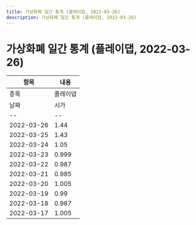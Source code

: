 ```yaml
---
title: 가상화폐 일간 통계 (플레이댑, 2022-03-26)
description: 가상화폐 일간 통계 (플레이댑, 2022-03-26)
---
```


가상화폐 일간 통계 (플레이댑, 2022-03-26)
===

|항목|내용|
|--|--|
|종목|플레이댑||마켓|KRW-PLA||종류|일 단위 캔들||기간|2022-03-17T09:00:00 - 2022-03-26T09:00:00|
|날짜|시가|저가|고가|종가|비고|
|--|--|--|--|--|--|
|2022-03-26|1.44|1.375|1.49|1.385|    |
|2022-03-25|1.43|1.37|1.55|1.435|    |
|2022-03-24|1.05|1.045|1.435|1.43|    |
|2022-03-23|0.999|0.995|1.06|1.05|    |
|2022-03-22|0.987|0.979|1.01|1.0|    |
|2022-03-21|0.985|0.972|0.997|0.988|    |
|2022-03-20|1.005|0.98|1.005|0.985|    |
|2022-03-19|0.99|0.983|1.01|1.0|    |
|2022-03-18|0.987|0.967|1.0|0.99|    |
|2022-03-17|1.005|0.97|1.02|0.988|    |
